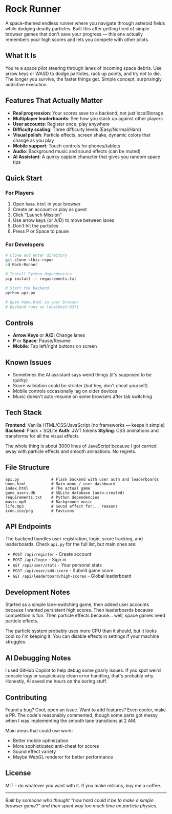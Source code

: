# Rock Runner

A space-themed endless runner where you navigate through asteroid fields while dodging deadly particles. Built this after getting tired of simple browser games that don't save your progress — this one actually remembers your high scores and lets you compete with other pilots.

## What It Is

You're a space pilot steering through lanes of incoming space debris. Use arrow keys or WASD to dodge particles, rack up points, and try not to die. The longer you survive, the faster things get. Simple concept, surprisingly addictive execution.

## Features That Actually Matter

- **Real progression**: Your scores save to a backend, not just localStorage
- **Multiplayer leaderboards**: See how you stack up against other players
- **User accounts**: Register once, play anywhere
- **Difficulty scaling**: Three difficulty levels (Easy/Normal/Hard)
- **Visual polish**: Particle effects, screen shake, dynamic colors that change as you play
- **Mobile support**: Touch controls for phones/tablets
- **Audio**: Background music and sound effects (can be muted)
- **AI Assistant**: A quirky captain character that gives you random space tips

## Quick Start

### For Players
1. Open `home.html` in your browser
2. Create an account or play as guest
3. Click "Launch Mission" 
4. Use arrow keys (or A/D) to move between lanes
5. Don't hit the particles
6. Press P or Space to pause

### For Developers
```bash
# Clone and enter directory
git clone <this-repo>
cd Rock-Runner

# Install Python dependencies
pip install -r requirements.txt

# Start the backend
python api.py

# Open home.html in your browser
# Backend runs on localhost:8371
```

## Controls

- **Arrow Keys** or **A/D**: Change lanes
- **P** or **Space**: Pause/Resume
- **Mobile**: Tap left/right buttons on screen

## Known Issues

- Sometimes the AI assistant says weird things (it's supposed to be quirky)
- Score validation could be stricter (but hey, don't cheat yourself)
- Mobile controls occasionally lag on older devices
- Music doesn't auto-resume on some browsers after tab switching

## Tech Stack

**Frontend**: Vanilla HTML/CSS/JavaScript (no frameworks — keeps it simple)
**Backend**: Flask + SQLite 
**Auth**: JWT tokens
**Styling**: CSS animations and transforms for all the visual effects

The whole thing is about 3000 lines of JavaScript because I got carried away with particle effects and smooth animations. No regrets.

## File Structure

```
api.py              # Flask backend with user auth and leaderboards
home.html           # Main menu / user dashboard
index.html          # The actual game
game_users.db       # SQLite database (auto-created)
requirements.txt    # Python dependencies
music.mp3           # Background music
life.mp3            # Sound effect for... reasons
icon.ico/png        # Favicons
```

## API Endpoints

The backend handles user registration, login, score tracking, and leaderboards. Check `api.py` for the full list, but main ones are:

- `POST /api/register` - Create account
- `POST /api/login` - Sign in  
- `GET /api/user/stats` - Your personal stats
- `POST /api/user/add-score` - Submit game score
- `GET /api/leaderboard/high-scores` - Global leaderboard

## Development Notes

Started as a simple lane-switching game, then added user accounts because I wanted persistent high scores. Then leaderboards because competition is fun. Then particle effects because... well, space games need particle effects.

The particle system probably uses more CPU than it should, but it looks cool so I'm keeping it. You can disable effects in settings if your machine struggles.

## AI Debugging Notes

I used GitHub Copilot to help debug some gnarly issues. If you spot weird console logs or suspiciously clean error handling, that's probably why. Honestly, AI saved me hours on the boring stuff.

## Contributing

Found a bug? Cool, open an issue. Want to add features? Even cooler, make a PR. The code's reasonably commented, though some parts got messy when I was implementing the smooth lane transitions at 2 AM.

Main areas that could use work:
- Better mobile optimization
- More sophisticated anti-cheat for scores  
- Sound effect variety
- Maybe WebGL renderer for better performance

## License

MIT - do whatever you want with it. If you make millions, buy me a coffee.

---

*Built by someone who thought "how hard could it be to make a simple browser game?" and then spent way too much time on particle physics.*